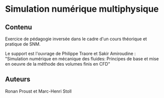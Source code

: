# Simulation numérique multiphysique

## Contenu

Exercice de pédagogie inversée dans le cadre d'un cours théorique et pratique de SNM.

Le support est l'ouvrage de Philippe Traore et Sakir Amiroudine :
"Simulation numérique en mécanique des fluides: Principes de base et mise en oeuvre de la méthode des volumes finis en CFD"

## Auteurs

Ronan Proust et Marc-Henri Stoll

